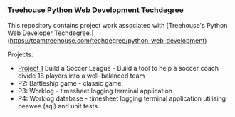 ### Treehouse Python Web Development Techdegree

This repository contains project work associated with [Treehouse's Python Web Developer Techdegree.] (https://teamtreehouse.com/techdegree/python-web-development)

Projects:
* [Project 1](https://github.com/riched158/Treehouse/tree/master/P1) Build a Soccer League - Build a tool to help a soccer coach divide 18 players into a well-balanced team
* P2: Battleship game - classic game
* P3: Worklog - timesheet logging terminal application
* P4: Worklog database - timesheet logging terminal application utilising peewee (sql) and unit tests

